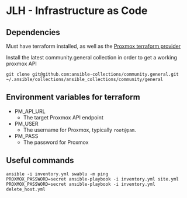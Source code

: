 # JLH - Infrastructure as Code

## Dependencies

Must have terraform installed, as well as the
[Proxmox terraform provider](https://github.com/Telmate/terraform-provider-proxmox/)

Install the latest community.general collection in order to get a working proxmox API

```shell script
git clone git@github.com:ansible-collections/community.general.git ~/.ansible/collections/ansible_collections/community/general
```

## Environment variables for terraform

* PM_API_URL
    * The target Proxmox API endpoint
* PM_USER
    * The username for Proxmox, typically `root@pam`.
* PM_PASS
    * The password for Proxmox

## Useful commands
```shell script
ansible -i inventory.yml swablu -m ping
PROXMOX_PASSWORD=secret ansible-playbook -i inventory.yml site.yml
PROXMOX_PASSWORD=secret ansible-playbook -i inventory.yml delete_host.yml
```
